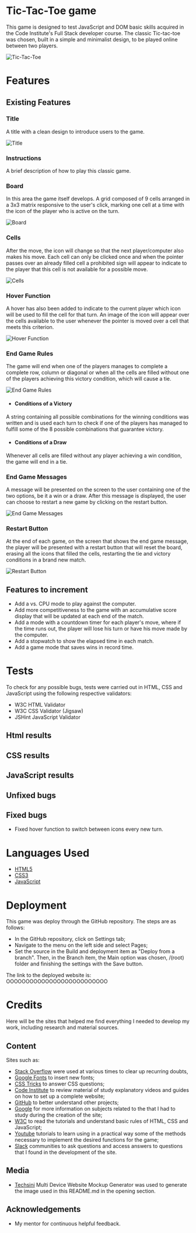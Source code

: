 # Tic-Tac-Toe game

This game is designed to test JavaScript and DOM basic skills acquired in the Code Institute's Full Stack developer course. The classic Tic-tac-toe was chosen, built in a simple and minimalist design, to be played online between two players.

![Tic-Tac-Toe](./assets/images/mockup.JPG)

# Features
## Existing Features
### Title

A title with a clean design to introduce users to the game.

![Title](./assets/images/title.JPG)

### Instructions

A brief description of how to play this classic game.

### Board

In this area the game itself develops. A grid composed of 9 cells arranged in a 3x3 matrix responsive to the user's click, marking one cell at a time with the icon of the player who is active on the turn.

![Board](./assets/images/board.jpg)

### Cells

After the move, the icon will change so that the next player/computer also makes his move. Each cell can only be clicked once and when the pointer passes over an already filled cell a prohibited sign will appear to indicate to the player that this cell is not available for a possible move.

![Cells](./assets/images/cells.jpg)

### Hover Function

A hover has also been added to indicate to the current player which icon will be used to fill the cell for that turn. An image of the icon will appear over the cells available to the user whenever the pointer is moved over a cell that meets this criterion.

![Hover Function](./assets/images/hover.jpg)

### End Game Rules

The game will end when one of the players manages to complete a complete row, column or diagonal or when all the cells are filled without one of the players achieving this victory condition, which will cause a tie.

![End Game Rules](./assets/images/winning-conditions.jpg)

- #### Conditions of a Victory

A string containing all possible combinations for the winning conditions was written and is used each turn to check if one of the players has managed to fulfill some of the 8 possible combinations that guarantee victory.

- #### Conditions of a Draw

Whenever all cells are filled without any player achieving a win condition, the game will end in a tie.

### End Game Messages

A message will be presented on the screen to the user containing one of the two options, be it a win or a draw. After this message is displayed, the user can choose to restart a new game by clicking on the restart button.

![End Game Messages](./assets/images/end-game-message.jpg)

### Restart Button

At the end of each game, on the screen that shows the end game message, the player will be presented with a restart button that will reset the board, erasing all the icons that filled the cells, restarting the tie and victory conditions in a brand new match.

![Restart Button](./assets/images/restart-button.jpg)

## Features to increment
- Add a vs. CPU mode to play against the computer.
- Add more competitiveness to the game with an accumulative score display that will be updated at each end of the match.
- Add a mode with a countdown timer for each player's move, where if the time runs out, the player will lose his turn or have his move made by the computer.
- Add a stopwatch to show the elapsed time in each match.
- Add a game mode that saves wins in record time.

# Tests
To check for any possible bugs, tests were carried out in HTML, CSS and JavaScript using the following respective validators:
- W3C HTML Validator
- W3C CSS Validator (Jigsaw)
- JSHint JavaScript Validator

## Html results



## CSS results



## JavaScript results



## Unfixed bugs



## Fixed bugs
- Fixed hover function to switch between icons every new turn.


# Languages Used
- [HTML5](https://en.wikipedia.org/wiki/HTML5)
- [CSS3](https://en.wikipedia.org/wiki/CSS)
- [JavaScript](https://en.wikipedia.org/wiki/JavaScript)

# Deployment
This game was deploy through the GitHub repository. The steps are as follows:
- In the GitHub repository, click on Settings tab;
- Navigate to the menu on the left side and select Pages;
- Set the source in the Build and deployment item as "Deploy from a branch". Then, in the Branch item, the Main option was chosen, /(root) folder and finishing the settings with the Save button.

The link to the deployed website is: OOOOOOOOOOOOOOOOOOOOOOOOOO

# Credits
Here will be the sites that helped me find everything I needed to develop my work, including research and material sources.

## Content

Sites such as:
- [Stack Overflow](https://stackoverflow.co/) were used at various times to clear up recurring doubts,
- [Google Fonts](https://fonts.google.com/) to insert new fonts;
- [CSS Tricks](https://css-tricks.com/) to answer CSS questions;
- [Code Institute](https://learn.codeinstitute.net/) to review material of study explanatory videos and guides on how to set up a complete website;
- [GitHub](https://github.com/) to better understand other projects;
- [Google](https://www.google.com) for more information on subjects related to the that I had to study during the creation of the site;
- [W3C](https://www.w3.org/) to read the tutorials and understand basic rules of HTML, CSS and JavaScript;
- [Youtube](https://www.youtube.com/) tutorials to learn using in a practical way some of the methods necessary to implement the desired functions for the game;
- [Slack](https://slack.com/) communities to ask questions and access answers to questions that I found in the development of the site.

## Media

- [Techsini](https://techsini.com/multi-mockup/index.php) Multi Device Website Mockup Generator was used to generate the image used in this README.md in the opening section.

## Acknowledgements
- My mentor for continuous helpful feedback.
